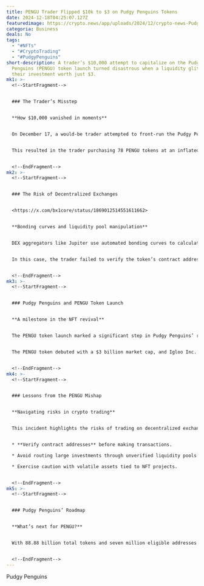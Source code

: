 ```yaml
---
title: PENGU Trader Flipped $10k to $3 on Pudgy Penguins Tokens
date: 2024-12-18T04:25:07.127Z
featuredimage: https://crypto.news/app/uploads/2024/12/crypto-news-Pudgy-Penguin-Bitcoin-option02-1380x820.webp
categoria: Business
deals: No
tags:
  - "#NFTs"
  - "#CryptoTrading"
  - "#PudgyPenguins"
short-description: A trader’s $10,000 attempt to capitalize on the Pudgy
  Penguins (PENGU) token launch turned disastrous when a liquidity glitch left
  their investment worth just $3.
mk1: >-
  <!--StartFragment-->


  ### The Trader’s Misstep


  **How $10,000 vanished in moments**


  On December 17, a would-be trader attempted to front-run the Pudgy Penguins token airdrop, placing a large PENGU order on the decentralized exchange Jupiter. However, due to a glitch, the transaction routed through a manipulated low-liquidity pool.


  This resulted in the trader purchasing 78 PENGU tokens at an inflated $14 trillion market capitalization. Within minutes, their $10,000 investment was worth less than $3.


  <!--EndFragment-->
mk2: >-
  <!--StartFragment-->


  ### The Risk of Decentralized Exchanges


  <https://x.com/bx1core/status/1869012514551611662>


  **Bonding curves and liquidity pool manipulation**


  DEX aggregators like Jupiter use automated bonding curves to calculate token prices based on demand. Manipulated pools can exploit these systems, leading traders to overpay significantly for tokens.


  In this case, the trader failed to verify the token’s contract address and market cap, falling victim to a low-liquidity trap. Despite the loss, they later acquired 62,585 PENGU coins worth around $2,000.


  <!--EndFragment-->
mk3: >-
  <!--StartFragment-->


  ### Pudgy Penguins and PENGU Token Launch


  **A milestone in the NFT revival**


  The PENGU token launch marked a significant step in Pudgy Penguins’ recovery as a leading NFT project. The collection, owned by Igloo Inc., saw its NFTs trading at an average of $60,000 during the airdrop frenzy.


  The PENGU token debuted with a $3 billion market cap, and Igloo Inc. has outlined plans to integrate PENGU features on Ethereum and launch a layer-2 network, Abstract Chain.


  <!--EndFragment-->
mk4: >-
  <!--StartFragment-->


  ### Lessons from the PENGU Mishap


  **Navigating risks in crypto trading**


  This incident highlights the risks of trading on decentralized exchanges, especially during high-demand token launches. Traders should:


  * **Verify contract addresses** before making transactions.

  * Avoid routing large investments through unverified liquidity pools.

  * Exercise caution with volatile assets tied to NFT projects.


  <!--EndFragment-->
mk5: >-
  <!--StartFragment-->


  ### Pudgy Penguins’ Roadmap


  **What’s next for PENGU?**


  With 88.88 billion total tokens and seven million eligible addresses for the airdrop, PENGU aims to strengthen its position as a cornerstone of the NFT ecosystem. As Igloo Inc. advances its Ethereum and Abstract Chain integration, the PENGU token could play a critical role in the project’s continued growth.


  <!--EndFragment-->
---
```

<!--StartFragment-->

Pudgy Penguins

<!--EndFragment-->
